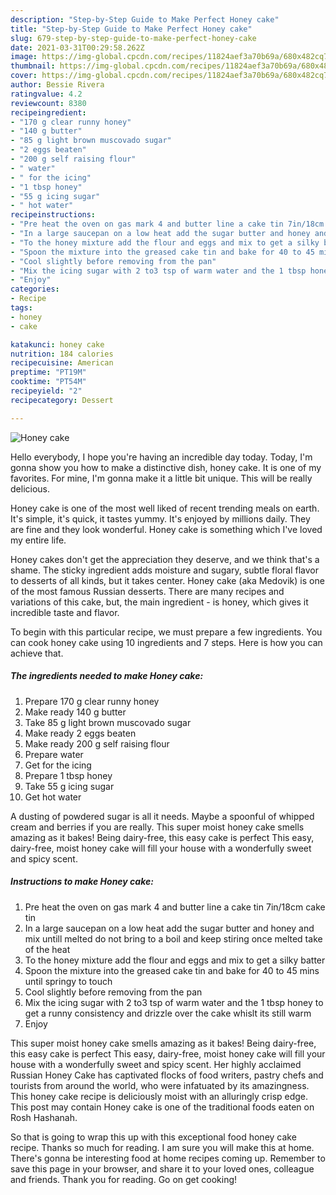 ```yaml
---
description: "Step-by-Step Guide to Make Perfect Honey cake"
title: "Step-by-Step Guide to Make Perfect Honey cake"
slug: 679-step-by-step-guide-to-make-perfect-honey-cake
date: 2021-03-31T00:29:58.262Z
image: https://img-global.cpcdn.com/recipes/11824aef3a70b69a/680x482cq70/honey-cake-recipe-main-photo.jpg
thumbnail: https://img-global.cpcdn.com/recipes/11824aef3a70b69a/680x482cq70/honey-cake-recipe-main-photo.jpg
cover: https://img-global.cpcdn.com/recipes/11824aef3a70b69a/680x482cq70/honey-cake-recipe-main-photo.jpg
author: Bessie Rivera
ratingvalue: 4.2
reviewcount: 8380
recipeingredient:
- "170 g clear runny honey"
- "140 g butter"
- "85 g light brown muscovado sugar"
- "2 eggs beaten"
- "200 g self raising flour"
- " water"
- " for the icing"
- "1 tbsp honey"
- "55 g icing sugar"
- " hot water"
recipeinstructions:
- "Pre heat the oven on gas mark 4 and butter line a cake tin 7in/18cm cake tin"
- "In a large saucepan on a low heat add the sugar butter and honey and mix untill melted do not bring to a boil and keep stiring once melted take of the heat"
- "To the honey mixture add the flour and eggs and mix to get a silky batter"
- "Spoon the mixture into the greased cake tin and bake for 40 to 45 mins until springy to touch"
- "Cool slightly before removing from the pan"
- "Mix the icing sugar with 2 to3 tsp of warm water and the 1 tbsp honey to get a runny consistency and drizzle over the cake whislt its still warm"
- "Enjoy"
categories:
- Recipe
tags:
- honey
- cake

katakunci: honey cake 
nutrition: 184 calories
recipecuisine: American
preptime: "PT19M"
cooktime: "PT54M"
recipeyield: "2"
recipecategory: Dessert

---
```



![Honey cake](https://img-global.cpcdn.com/recipes/11824aef3a70b69a/680x482cq70/honey-cake-recipe-main-photo.jpg)

Hello everybody, I hope you're having an incredible day today. Today, I'm gonna show you how to make a distinctive dish, honey cake. It is one of my favorites. For mine, I'm gonna make it a little bit unique. This will be really delicious.

Honey cake is one of the most well liked of recent trending meals on earth. It's simple, it's quick, it tastes yummy. It's enjoyed by millions daily. They are fine and they look wonderful. Honey cake is something which I've loved my entire life.

Honey cakes don&#39;t get the appreciation they deserve, and we think that&#39;s a shame. The sticky ingredient adds moisture and sugary, subtle floral flavor to desserts of all kinds, but it takes center. Honey cake (aka Medovik) is one of the most famous Russian desserts. There are many recipes and variations of this cake, but, the main ingredient - is honey, which gives it incredible taste and flavor.


To begin with this particular recipe, we must prepare a few ingredients. You can cook honey cake using 10 ingredients and 7 steps. Here is how you can achieve that.

<!--inarticleads1-->

##### The ingredients needed to make Honey cake:

1. Prepare 170 g clear runny honey
1. Make ready 140 g butter
1. Take 85 g light brown muscovado sugar
1. Make ready 2 eggs beaten
1. Make ready 200 g self raising flour
1. Prepare  water
1. Get  for the icing
1. Prepare 1 tbsp honey
1. Take 55 g icing sugar
1. Get  hot water


A dusting of powdered sugar is all it needs. Maybe a spoonful of whipped cream and berries if you are really. This super moist honey cake smells amazing as it bakes! Being dairy-free, this easy cake is perfect This easy, dairy-free, moist honey cake will fill your house with a wonderfully sweet and spicy scent. 

<!--inarticleads2-->

##### Instructions to make Honey cake:

1. Pre heat the oven on gas mark 4 and butter line a cake tin 7in/18cm cake tin
1. In a large saucepan on a low heat add the sugar butter and honey and mix untill melted do not bring to a boil and keep stiring once melted take of the heat
1. To the honey mixture add the flour and eggs and mix to get a silky batter
1. Spoon the mixture into the greased cake tin and bake for 40 to 45 mins until springy to touch
1. Cool slightly before removing from the pan
1. Mix the icing sugar with 2 to3 tsp of warm water and the 1 tbsp honey to get a runny consistency and drizzle over the cake whislt its still warm
1. Enjoy


This super moist honey cake smells amazing as it bakes! Being dairy-free, this easy cake is perfect This easy, dairy-free, moist honey cake will fill your house with a wonderfully sweet and spicy scent. Her highly acclaimed Russian Honey Cake has captivated flocks of food writers, pastry chefs and tourists from around the world, who were infatuated by its amazingness. This honey cake recipe is deliciously moist with an alluringly crisp edge. This post may contain Honey cake is one of the traditional foods eaten on Rosh Hashanah. 

So that is going to wrap this up with this exceptional food honey cake recipe. Thanks so much for reading. I am sure you will make this at home. There's gonna be interesting food at home recipes coming up. Remember to save this page in your browser, and share it to your loved ones, colleague and friends. Thank you for reading. Go on get cooking!
